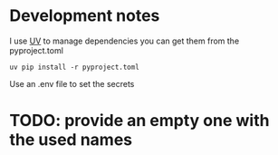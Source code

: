 # Development notes

I use [UV](https://github.com/astral-sh/uv) to manage dependencies
you can get them from the pyproject.toml

```shell
uv pip install -r pyproject.toml
```

Use an .env file to set the secrets
# TODO: provide an empty one with the used names